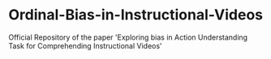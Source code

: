 # Ordinal-Bias-in-Instructional-Videos
Official Repository of the paper 'Exploring bias in Action Understanding Task for Comprehending Instructional Videos'
